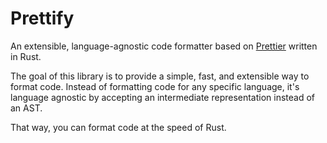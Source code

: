 # Prettify

An extensible, language-agnostic code formatter based on [Prettier](https://prettier.io/) written in Rust.

The goal of this library is to provide a simple, fast, and extensible way to format code. Instead of formatting code for any specific language, it's language agnostic by accepting an intermediate representation instead of an AST.

That way, you can format code at the speed of Rust.
